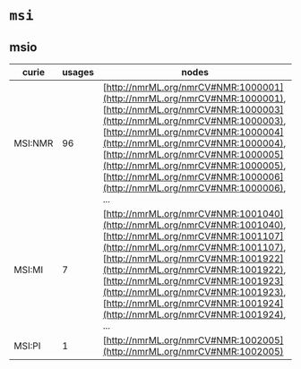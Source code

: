 # `msi`

## msio

| curie   |   usages | nodes                                                                                                                                                                                                                                                                                                                                                                                 |
|---------|----------|---------------------------------------------------------------------------------------------------------------------------------------------------------------------------------------------------------------------------------------------------------------------------------------------------------------------------------------------------------------------------------------|
| MSI:NMR |       96 | [http://nmrML.org/nmrCV#NMR:1000001](http://nmrML.org/nmrCV#NMR:1000001), [http://nmrML.org/nmrCV#NMR:1000003](http://nmrML.org/nmrCV#NMR:1000003), [http://nmrML.org/nmrCV#NMR:1000004](http://nmrML.org/nmrCV#NMR:1000004), [http://nmrML.org/nmrCV#NMR:1000005](http://nmrML.org/nmrCV#NMR:1000005), [http://nmrML.org/nmrCV#NMR:1000006](http://nmrML.org/nmrCV#NMR:1000006), ... |
| MSI:MI  |        7 | [http://nmrML.org/nmrCV#NMR:1001040](http://nmrML.org/nmrCV#NMR:1001040), [http://nmrML.org/nmrCV#NMR:1001107](http://nmrML.org/nmrCV#NMR:1001107), [http://nmrML.org/nmrCV#NMR:1001922](http://nmrML.org/nmrCV#NMR:1001922), [http://nmrML.org/nmrCV#NMR:1001923](http://nmrML.org/nmrCV#NMR:1001923), [http://nmrML.org/nmrCV#NMR:1001924](http://nmrML.org/nmrCV#NMR:1001924), ... |
| MSI:PI  |        1 | [http://nmrML.org/nmrCV#NMR:1002005](http://nmrML.org/nmrCV#NMR:1002005)                                                                                                                                                                                                                                                                                                              |

